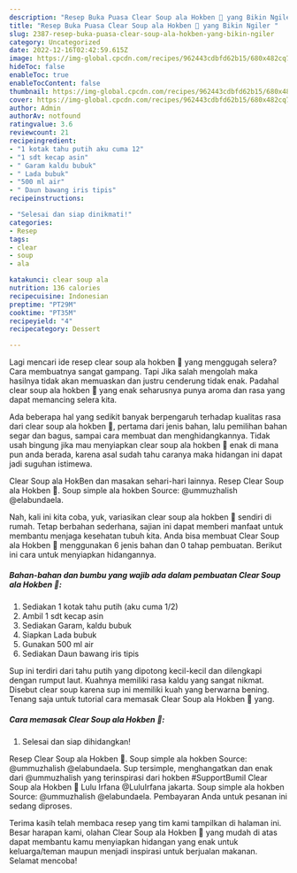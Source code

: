 ```yaml
---
description: "Resep Buka Puasa Clear Soup ala Hokben 🍲 yang Bikin Ngiler "
title: "Resep Buka Puasa Clear Soup ala Hokben 🍲 yang Bikin Ngiler "
slug: 2387-resep-buka-puasa-clear-soup-ala-hokben-yang-bikin-ngiler
category: Uncategorized
date: 2022-12-16T02:42:59.615Z
image: https://img-global.cpcdn.com/recipes/962443cdbfd62b15/680x482cq70/clear-soup-ala-hokben-foto-resep-utama.jpg
hideToc: false
enableToc: true
enableTocContent: false
thumbnail: https://img-global.cpcdn.com/recipes/962443cdbfd62b15/680x482cq70/clear-soup-ala-hokben-foto-resep-utama.jpg
cover: https://img-global.cpcdn.com/recipes/962443cdbfd62b15/680x482cq70/clear-soup-ala-hokben-foto-resep-utama.jpg
author: Admin
authorAv: notfound
ratingvalue: 3.6
reviewcount: 21
recipeingredient:
- "1 kotak tahu putih aku cuma 12"
- "1 sdt kecap asin"
- " Garam kaldu bubuk"
- " Lada bubuk"
- "500 ml air"
- " Daun bawang iris tipis"
recipeinstructions:

- "Selesai dan siap dinikmati!"
categories:
- Resep
tags:
- clear
- soup
- ala

katakunci: clear soup ala 
nutrition: 136 calories
recipecuisine: Indonesian
preptime: "PT29M"
cooktime: "PT35M"
recipeyield: "4"
recipecategory: Dessert

---
```



Lagi mencari ide resep clear soup ala hokben 🍲 yang menggugah selera? Cara membuatnya sangat gampang. Tapi Jika salah mengolah maka hasilnya tidak akan memuaskan dan justru cenderung tidak enak. Padahal clear soup ala hokben 🍲 yang enak seharusnya punya aroma dan rasa yang dapat memancing selera kita.


Ada beberapa hal yang sedikit banyak berpengaruh terhadap kualitas rasa dari clear soup ala hokben 🍲, pertama dari jenis bahan, lalu pemilihan bahan segar dan bagus, sampai cara membuat dan menghidangkannya. Tidak usah bingung jika mau menyiapkan clear soup ala hokben 🍲 enak di mana pun anda berada, karena asal sudah tahu caranya maka hidangan ini dapat jadi suguhan istimewa.

Clear Soup ala HokBen dan masakan sehari-hari lainnya. Resep Clear Soup ala Hokben 🍲. Soup simple ala hokben Source: @ummuzhalish @elabundaela.


Nah, kali ini kita coba, yuk, variasikan clear soup ala hokben 🍲 sendiri di rumah. Tetap berbahan sederhana, sajian ini dapat memberi manfaat untuk membantu menjaga kesehatan tubuh kita. Anda bisa membuat Clear Soup ala Hokben 🍲 menggunakan 6 jenis bahan dan 0 tahap pembuatan. Berikut ini cara untuk menyiapkan hidangannya.

<!--inarticleads1-->

##### Bahan-bahan dan bumbu yang wajib ada dalam pembuatan Clear Soup ala Hokben 🍲:

1. Sediakan 1 kotak tahu putih (aku cuma 1/2)
1. Ambil 1 sdt kecap asin
1. Sediakan  Garam, kaldu bubuk
1. Siapkan  Lada bubuk
1. Gunakan 500 ml air
1. Sediakan  Daun bawang iris tipis


Sup ini terdiri dari tahu putih yang dipotong kecil-kecil dan dilengkapi dengan rumput laut. Kuahnya memiliki rasa kaldu yang sangat nikmat. Disebut clear soup karena sup ini memiliki kuah yang berwarna bening. Tenang saja untuk tutorial cara memasak Clear Soup ala Hokben 🍲 yang. 

<!--inarticleads2-->

##### Cara memasak Clear Soup ala Hokben 🍲:


1. Selesai dan siap dihidangkan!

Resep Clear Soup ala Hokben 🍲. Soup simple ala hokben Source: @ummuzhalish @elabundaela. Sup tersimple, menghangatkan dan enak dari @ummuzhalish yang terinspirasi dari hokben #SupportBumil Clear Soup ala Hokben 🍲 Lulu Irfana @LuluIrfana jakarta. Soup simple ala hokben Source: @ummuzhalish @elabundaela. Pembayaran Anda untuk pesanan ini sedang diproses. 

Terima kasih telah membaca resep yang tim kami tampilkan di halaman ini. Besar harapan kami, olahan Clear Soup ala Hokben 🍲 yang mudah di atas dapat membantu kamu menyiapkan hidangan yang enak untuk keluarga/teman maupun menjadi inspirasi untuk berjualan makanan. Selamat mencoba!
